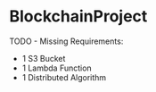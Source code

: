 # BlockchainProject

TODO - Missing Requirements:
* 1 S3 Bucket
* 1 Lambda Function
* 1 Distributed Algorithm 
